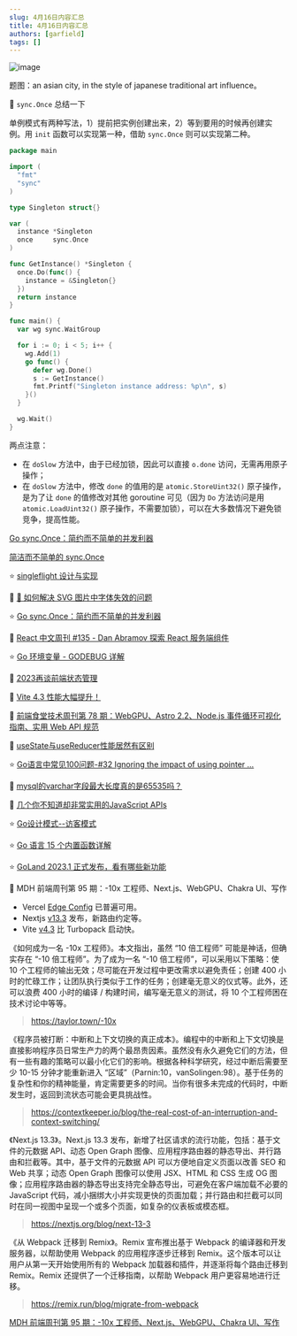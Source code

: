 ```yaml
---
slug: 4月16日内容汇总
title: 4月16日内容汇总
authors: [garfield]
tags: []
---
```


![image](https://img.alicdn.com/imgextra/i4/O1CN01oVK5W11FifB6TjCaM_!!6000000000521-2-tps-1456-816.png_1200x1200.jpg)

题图：an asian city, in the style of japanese traditional art influence。

📒 `sync.Once` 总结一下

单例模式有两种写法，1）提前把实例创建出来，2）等到要用的时候再创建实例。用 `init` 函数可以实现第一种，借助 `sync.Once` 则可以实现第二种。

```go
package main

import (
  "fmt"
  "sync"
)

type Singleton struct{}

var (
  instance *Singleton
  once     sync.Once
)

func GetInstance() *Singleton {
  once.Do(func() {
    instance = &Singleton{}
  })
  return instance
}

func main() {
  var wg sync.WaitGroup

  for i := 0; i < 5; i++ {
    wg.Add(1)
    go func() {
      defer wg.Done()
      s := GetInstance()
      fmt.Printf("Singleton instance address: %p\n", s)
    }()
  }

  wg.Wait()
}
```

两点注意：

- 在 `doSlow` 方法中，由于已经加锁，因此可以直接 `o.done` 访问，无需再用原子操作；
- 在 `doSlow` 方法中，修改 `done` 的值用的是 `atomic.StoreUint32()` 原子操作，是为了让 `done` 的值修改对其他 goroutine 可见（因为 `Do` 方法访问是用 `atomic.LoadUint32()` 原子操作，不需要加锁），可以在大多数情况下避免锁竞争，提高性能。

[Go sync.Once：简约而不简单的并发利器](https://juejin.cn/post/7220797267716358199)

[简洁而不简单的 sync.Once](https://mp.weixin.qq.com/s/S-v_A7gMoDvSDaryovb-zA)

⭐️ [singleflight 设计与实现](https://mp.weixin.qq.com/s/WayT3afVbzngdNGyvsBZyQ)

📒 [🤩 如何解决 SVG 图片中字体失效的问题](https://mp.weixin.qq.com/s/urciRQ06n-hLvAF4j5DAVw)

⭐️ [Go sync.Once：简约而不简单的并发利器](https://juejin.cn/post/7220797267716358199)

📒 [React 中文周刊 #135 - Dan Abramov 探索 React 服务端组件](https://mp.weixin.qq.com/s/gAJc3zFYAbPmGsqXMfKAZA)

⭐️ [Go 环境变量 - GODEBUG 详解](https://mp.weixin.qq.com/s/AunOvSWc0g-y5DgkxwP2AQ)

📒 [2023再谈前端状态管理](https://mp.weixin.qq.com/s/VGpgoMs1XAxhXPsadH1cwA)

📒 [Vite 4.3 性能大幅提升！](https://mp.weixin.qq.com/s/c9yQEliLF9LR8troo0EkIw)

📒 [前端食堂技术周刊第 78 期：WebGPU、Astro 2.2、Node.js 事件循环可视化指南、实用 Web API 规范](https://mp.weixin.qq.com/s/MVTqK4qS8Y8RSh0s6Ms0qA)

📒 [useState与useReducer性能居然有区别](https://mp.weixin.qq.com/s/KOnUkaTwmPJ1IlfJ_r2jeg)

⭐️ [Go语言中常见100问题-#32 Ignoring the impact of using pointer ...](https://mp.weixin.qq.com/s/58EVYGZ02xPfGYrprk7dRw)

📒 [mysql的varchar字段最大长度真的是65535吗？](https://mp.weixin.qq.com/s/RPTalBoELQuJNNzOu1OA3w)

📒 [几个你不知道却非常实用的JavaScript APIs](https://mp.weixin.qq.com/s/m0Ey3wu1-FQEuxz6IoZebw)

⭐️ [Go设计模式--访客模式](https://mp.weixin.qq.com/s/qsw89qI8DOXyb4C1XI5QtA)

⭐️ [Go 语言 15 个内置函数详解](https://mp.weixin.qq.com/s/FKp1nAX2FOeBMgchJOe4ag)

⭐️ [GoLand 2023.1 正式发布，看有哪些新功能](https://mp.weixin.qq.com/s/SVMj-PvI1l-oSlxI4zaNcw)

📒 MDH 前端周刊第 95 期：-10x 工程师、Next.js、WebGPU、Chakra UI、写作

- Vercel [Edge Config](https://vercel.com/blog/vercel-edge-config-is-now-generally-available) 已普遍可用。
- Nextjs [v13.3](https://nextjs.org/blog/next-13-3) 发布，新路由约定等。
- Vite [v4.3](https://twitter.com/sapphi_red/status/1644647019661893633) 比 Turbopack 启动快。

《如何成为一名 -10x 工程师》。本文指出，虽然 “10 倍工程师” 可能是神话，但确实存在 “-10 倍工程师”。为了成为一名 “-10 倍工程师”，可以采用以下策略：使 10 个工程师的输出无效；尽可能在开发过程中更改需求以避免责任；创建 400 小时的忙碌工作；让团队执行类似于工作的任务；创建毫无意义的仪式等。此外，还可以浪费 400 小时的编译 / 构建时间，编写毫无意义的测试，将 10 个工程师困在技术讨论中等等。

> https://taylor.town/-10x

《程序员被打断：中断和上下文切换的真正成本》。编程中的中断和上下文切换是直接影响程序员日常生产力的两个最昂贵因素。虽然没有永久避免它们的方法，但有一些有趣的策略可以最小化它们的影响。根据各种科学研究，经过中断后需要至少 10-15 分钟才能重新进入 “区域”（Parnin:10，vanSolingen:98）。基于任务的复杂性和你的精神能量，肯定需要更多的时间。当你有很多未完成的代码时，中断发生时，返回到流状态可能会更具挑战性。

> https://contextkeeper.io/blog/the-real-cost-of-an-interruption-and-context-switching/

《Next.js 13.3》。Next.js 13.3 发布，新增了社区请求的流行功能，包括：基于文件的元数据 API、动态 Open Graph 图像、应用程序路由器的静态导出、并行路由和拦截等。其中，基于文件的元数据 API 可以方便地自定义页面以改善 SEO 和 Web 共享；动态 Open Graph 图像可以使用 JSX、HTML 和 CSS 生成 OG 图像；应用程序路由器的静态导出支持完全静态导出，可避免在客户端加载不必要的 JavaScript 代码，减小捆绑大小并实现更快的页面加载；并行路由和拦截可以同时在同一视图中呈现一个或多个页面，如复杂的仪表板或模态框。

> https://nextjs.org/blog/next-13-3

《从 Webpack 迁移到 Remix》。Remix 宣布推出基于 Webpack 的编译器和开发服务器，以帮助使用 Webpack 的应用程序逐步迁移到 Remix。这个版本可以让用户从第一天开始使用所有的 Webpack 加载器和插件，并逐渐将每个路由迁移到 Remix。Remix 还提供了一个迁移指南，以帮助 Webpack 用户更容易地进行迁移。

> https://remix.run/blog/migrate-from-webpack

[MDH 前端周刊第 95 期：-10x 工程师、Next.js、WebGPU、Chakra UI、写作](https://mdhweekly.com/weekly/issue-0095)
